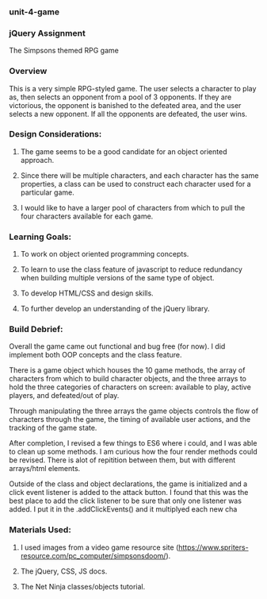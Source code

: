 ### unit-4-game
### jQuery Assignment
The Simpsons themed RPG game

### Overview
This is a very simple RPG-styled game.  The user selects a character to play as, then selects an opponent from a pool of 3 opponents.  If they are victorious, the opponent is banished to the defeated area, and the user selects a new opponent.  If all the opponents are defeated, the user wins.

### Design Considerations:

1. The game seems to be a good candidate for an object oriented approach.

2. Since there will be multiple characters, and each character has the same properties, a class can be used to construct each character used for a particular game.

3. I would like to have a larger pool of characters from which to pull the four characters available for each game.

### Learning Goals:

1. To work on object oriented programming concepts.

2. To learn to use the class feature of javascript to reduce redundancy when building multiple versions of the same type of object.

3. To develop HTML/CSS and design skills.

4. To further develop an understanding of the jQuery library.

### Build Debrief:

Overall the game came out functional and bug free (for now).  I did implement both OOP concepts and the class feature.  

There is a game object which houses the 10 game methods, the array of characters from which to build character objects, and the three arrays to hold the three categories of characters on screen: available to play, active players, and defeated/out of play.  

Through manipulating the three arrays the game objects controls the flow of characters through the game, the timing of available user actions, and the tracking of the game state.

After completion, I revised a few things to ES6 where i could, and I was able to clean up some methods.  I am curious how the four render methods could be revised.  There is alot of repitition between them, but with different arrays/html elements.

Outside of the class and object declarations, the game is initialized and a click event listener is added to the attack button.  I found that this was the best place to add the click listener to be sure that only one listener was added.  I put it in the .addClickEvents() and it multiplyed each new cha


### Materials Used: 

1. I used images from a video game resource site (https://www.spriters-resource.com/pc_computer/simpsonsdoom/).  

2. The jQuery, CSS, JS docs.

3. The Net Ninja classes/objects tutorial.